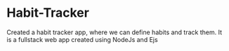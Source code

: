 # Habit-Tracker
Created a habit tracker app, where we can define habits and track them. It is a fullstack web app created using NodeJs and Ejs
